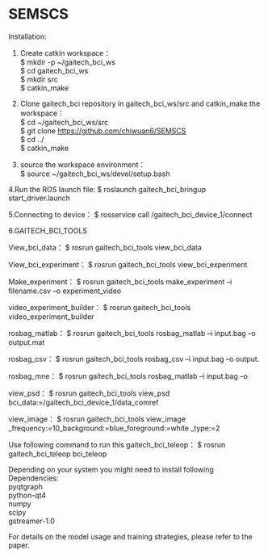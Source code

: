 # SEMSCS
Installation:  
1. Create catkin workspace：  
$ mkdir -p ~/gaitech_bci_ws  
$ cd gaitech_bci_ws  
$ mkdir src  
$ catkin_make  

2. Clone gaitech_bci repository in gaitech_bci_ws/src and catkin_make the workspace：  
$ cd ~/gaitech_bci_ws/src  
$ git clone https://github.com/chiwuan6/SEMSCS  
$ cd ../  
$ catkin_make  

3. source the workspace environment：  
$ source ~/gaitech_bci_ws/devel/setup.bash

4.Run the ROS launch file:
$ roslaunch gaitech_bci_bringup start_driver.launch

5.Connecting to device：
$ rosservice call /gaitech_bci_device_1/connect


6.GAITECH_BCI_TOOLS

View_bci_data：
$ rosrun gaitech_bci_tools view_bci_data

View_bci_experiment：
$ rosrun gaitech_bci_tools view_bci_experiment

Make_experiment：
$ rosrun gaitech_bci_tools make_experiment –i filename.csv –o experiment_video

video_experiment_builder：
$ rosrun gaitech_bci_tools video_experiment_builder

rosbag_matlab：
$ rosrun gaitech_bci_tools rosbag_matlab –i input.bag –o output.mat

rosbag_csv：
$ rosrun gaitech_bci_tools rosbag_csv –i input.bag –o output.

rosbag_mne：
$ rosrun gaitech_bci_tools rosbag_matlab –i input.bag –o 

view_psd：
$ rosrun gaitech_bci_tools view_psd bci_data:=/gaitech_bci_device_1/data_comref

view_image：
$ rosrun gaitech_bci_tools view_image _frequency:=10_background:=blue_foreground:=white _type:=2

Use following command to run this gaitech_bci_teleop：
$ rosrun gaitech_bci_teleop bci_teleop


Depending on your system you might need to install following Dependencies:   
pyqtgraph  
python-qt4  
numpy  
scipy  
gstreamer-1.0  

For details on the model usage and training strategies, please refer to the paper.



